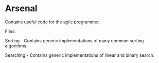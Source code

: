 Arsenal
=======

Contains useful code for the agile programmer.


Files:

Sorting - Contains generic implementations of many common sorting algorithms.

Searching - Contains generic implementations of linear and binary search.

